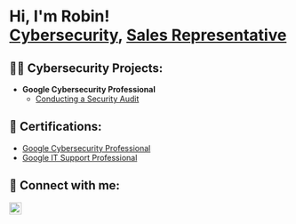<h1>Hi, I'm Robin! <br/><a href="https://github.com/robingould1">Cybersecurity</a>, <a href="https://www.linkedin.com/in/robingould19/">Sales Representative</a>

<h2>👨‍💻 Cybersecurity Projects:</h2>

- <b>Google Cybersecurity Professional</b>
  - [Conducting a Security Audit](https://github.com/robingould1/ConductSecurityAudit)


<h2> 📄 Certifications:</h2>

- [Google Cybersecurity Professional](https://www.youtube.com/watch?v=a83ASGn_V_s)
- [Google IT Support Professional](https://coursera.org/share/157d31bd53e32dee256686edc13a4930)

<h2> 🤳 Connect with me:</h2>


[<img align="left" alt="JoshMadakor | LinkedIn" width="22px" src="https://cdn.jsdelivr.net/npm/simple-icons@v3/icons/linkedin.svg" />][linkedin]



[linkedin]: https://linkedin.com/in/robingould19

<!--
**joshmadakor1/joshmadakor1** is a ✨ _special_ ✨ repository because its `README.md` (this file) appears on your GitHub profile.

Here are some ideas to get you started:

- 🔭 I’m currently working on ...
- 🌱 I’m currently learning ...
- 👯 I’m looking to collaborate on ...
- 🤔 I’m looking for help with ...
- 💬 Ask me about ...
- 📫 How to reach me: ...
- 😄 Pronouns: ...
- ⚡ Fun fact: ...
-->
